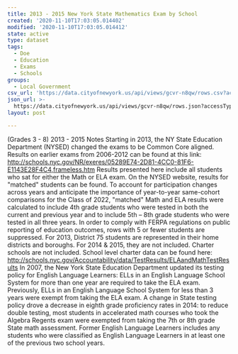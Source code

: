 ```yaml
---
title: 2013 - 2015 New York State Mathematics Exam by School
created: '2020-11-10T17:03:05.014402'
modified: '2020-11-10T17:03:05.014412'
state: active
type: dataset
tags:
  - Doe
  - Education
  - Exams
  - Schools
groups:
  - Local Government
csv_url: 'https://data.cityofnewyork.us/api/views/gcvr-n8qw/rows.csv?accessType=DOWNLOAD'
json_url: >-
  https://data.cityofnewyork.us/api/views/gcvr-n8qw/rows.json?accessType=DOWNLOAD
layout: post

---
```

(Grades 3 - 8) 
2013 - 2015 
Notes 
Starting in 2013, the NY State Education Department (NYSED) changed the exams to be Common Core aligned. Results on earlier exams from 2006-2012 can be found at this link: http://schools.nyc.gov/NR/exeres/05289E74-2D81-4CC0-81F6-E1143E28F4C4,frameless.htm
Results presented here include all students who sat for either the Math or ELA exam. On the NYSED website, results for "matched" students can be found. To account for participation changes across years and anticipate the importance of year-to-year same-cohort comparisons for the Class of 2022, "matched" Math and ELA results were calculated to include 4th grade students who were tested in both the current and previous year and to include 5th – 8th grade students who were tested in all three years. 
In order to comply with FERPA regulations on public reporting of education outcomes, rows with 5 or fewer students are suppressed. 
For 2013, District 75 students are represented in their home districts and boroughs. For 2014 & 2015, they are not included. 
Charter schools are not included. School level charter data can be found here: http://schools.nyc.gov/Accountability/data/TestResults/ELAandMathTestResults
In 2007, the New York State Education Department updated its testing policy for English Language Learners: ELLs in an English Language School System for more than one year are required to take the ELA exam. Previously, ELLs in an English Language School System for less than 3 years were exempt from taking the ELA exam. 
A change in State testing policy drove a decrease in eighth grade proficiency rates in 2014: to reduce double testing, most students in accelerated math courses who took the Algebra Regents exam were exempted from taking the 7th or 8th grade State math assessment. 
Former English Language Learners includes any students who were classified as English Language Learners in at least one of the previous two school years.
